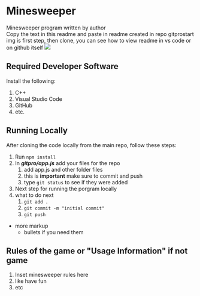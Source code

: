 # Minesweeper

Minesweeper program written by author<br>
Copy the text in this readme and paste in readme created in repo
gitprostart img is first step, then clone, you can see how to view readme in vs code or on github itself
<img src="gitclone.png">

## Required Developer Software
Install the following:
1. C++
3. Visual Studio Code
2. GitHub
3. etc.

## Running Locally
After cloning the code locally from the main repo, follow these steps:
1. Run ```npm install```
2. In ***gitpro/app.js*** add your files for the repo
    1. add app.js and other folder files
    2. this is **important** make sure to commit and push
    3. type ```git status``` to see if they were added
3. Next step for running the porgram locally
4. what to do next
    1. ```git add .```
    2. ```git commit -m "initial commit"```
    3. ```git push```
- more markup
    - bullets if you need them

## Rules of the game or "Usage Information" if not game
1. Inset minesweeper rules here
2. like have fun
3. etc
